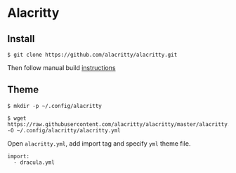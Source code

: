 # Alacritty

## Install

```shell
$ git clone https://github.com/alacritty/alacritty.git
```

Then follow manual build [instructions](https://github.com/alacritty/alacritty/blob/master/INSTALL.md#debianubuntu)

## Theme

```shell
$ mkdir -p ~/.config/alacritty

$ wget https://raw.githubusercontent.com/alacritty/alacritty/master/alacritty.yml -O ~/.config/alacritty/alacritty.yml
```

Open `alacritty.yml`, add import tag and specify `yml` theme file.

```vim
import:
  - dracula.yml
```
